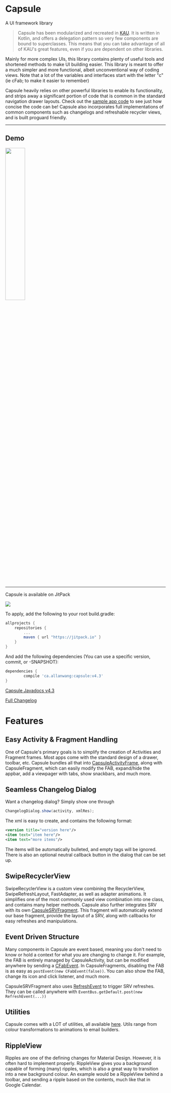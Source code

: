# Capsule
A UI framework library

> Capsule has been modularized and recreated in [KAU](https://github.com/AllanWang/KAU). It is written in Kotlin, and offers a delegation pattern so very few components are bound to superclasses. This means that you can take advantage of all of KAU's great features, even if you are dependent on other libraries.

<!--Current Release 4.3-->

Mainly for more complex UIs, this library contains plenty of useful tools and shortened methods to make UI building easier.
This library is meant to offer a much simpler and more functional, albeit unconventional way of coding views. Note that a lot of the variables and interfaces start with the letter "c" (ie cFab; to make it easier to remember)

Capsule heavily relies on other powerful libraries to enable its functionality, and strips away a significant portion of code that is common in the standard navigation drawer layouts.
Check out the [sample app code](https://github.com/AllanWang/Capsule/tree/master/sample/src/main/java/ca/allanwang/capsule/sample) to see just how concise the code can be! Capsule also incorporates full implementations of common components such as changelogs and refreshable recycler views, and is built proguard friendly.

------------

## Demo

<img src="https://github.com/AllanWang/Storage-Hub/blob/master/capsule/capsule_showcase.gif" width="35%">

------------

Capsule is available on JitPack

[![](https://jitpack.io/v/ca.allanwang/capsule.svg)](https://jitpack.io/#ca.allanwang/capsule)

To apply, add the following to your root build.gradle:

```gradle
allprojects {
	repositories {
		...
		maven { url "https://jitpack.io" }
	}
}
```

And add the following dependencies (You can use a specific version, commit, or -SNAPSHOT):

```gradle
dependencies {
        compile 'ca.allanwang:capsule:v4.3'
}

```

[Capsule Javadocs v4.3](https://jitpack.io/ca/allanwang/capsule/v4.3/javadoc/)

[Full Changelog](https://github.com/AllanWang/Capsule/blob/master/docs/Changelog.md)

# Features

## Easy Activity &amp; Fragment Handling

One of Capsule's primary goals is to simplify the creation of Activities and Fragment frames. Most apps come with the standard design of a drawer, toolbar, etc. Capsule bundles all that into [CapsuleActivityFrame](https://github.com/AllanWang/Capsule/blob/master/capsule/src/main/java/ca/allanwang/capsule/library/activities/CapsuleActivityFrame.java), along with CapsuleFragment, which can easily modify the FAB, expand/hide the appbar, add a viewpager with tabs, show snackbars, and much more.

## Seamless Changelog Dialog

Want a changelog dialog? Simply show one through

```java
ChangelogDialog.show(activity, xmlRes);
```

The xml is easy to create, and contains the following format:

```xml
<version title="version here"/>
<item text="item here"/>
<item text="more items"/>
```

The items will be automatically bulleted, and empty tags will be ignored. There is also an optional neutral callback button in the dialog that can be set up.

## SwipeRecyclerView

SwipeRecyclerView is a custom view combining the RecyclerView, SwipeRefreshLayout, FastAdapter, as well as adapter animations. It simplifies one of the most commonly used view combination into one class, and contains many helper methods.
Capsule also further integrates SRV with its own [CapsuleSRVFragment](https://github.com/AllanWang/Capsule/blob/master/capsule/src/main/java/ca/allanwang/capsule/library/fragments/CapsuleSRVFragment.java). This fragment will automatically extend our base fragment, provide the layout of a SRV, along with callbacks for easy refreshes and manipulations.

## Event Driven Structure

Many components in Capsule are event based, meaning you don't need to know or hold a context for what you are changing to change it. For example, the FAB is entirely managed by CapsuleActivity, but can be modified anywhere by sending a [CFabEvent](https://github.com/AllanWang/Capsule/blob/master/capsule/src/main/java/ca/allanwang/capsule/library/event/CFabEvent.java).
In CapsuleFragments, disabling the FAB is as easy as `postEvent(new CFabEvent(false))`. You can also show the FAB, change its icon and click listener, and much more.

CapsuleSRVFragment also uses [RefreshEvent](https://github.com/AllanWang/Capsule/blob/master/capsule/src/main/java/ca/allanwang/capsule/library/event/RefreshEvent.java) to trigger SRV refreshes. They can be called anywhere with `EventBus.getDefault.post(new RefreshEvent(...))`

## Utilities

Capsule comes with a LOT of utilities, all available [here](https://github.com/AllanWang/Capsule/tree/master/capsule/src/main/java/ca/allanwang/capsule/library/utils). Utils range from colour transformations to animations to email builders.

## RippleView

Ripples are one of the defining changes for Material Design. However, it is often hard to implement properly. RippleView gives you a background capable of forming (many) ripples, which is also a great way to transition into a new background colour. An example would be a RippleView behind a toolbar, and sending a ripple based on the contents, much like that in Google Calendar.

